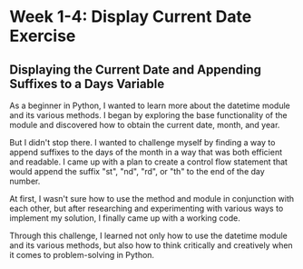 # Week 1-4: Display Current Date Exercise

## Displaying the Current Date and Appending Suffixes to a Days Variable

As a beginner in Python, I wanted to learn more about the datetime module and its various methods. I began by exploring the base functionality of the module and discovered how to obtain the current date, month, and year.

But I didn't stop there. I wanted to challenge myself by finding a way to append suffixes to the days of the month in a way that was both efficient and readable. I came up with a plan to create a control flow statement that would append the suffix "st", "nd", "rd", or "th" to the end of the day number.

At first, I wasn't sure how to use the method and module in conjunction with each other, but after researching and experimenting with various ways to implement my solution, I finally came up with a working code.

Through this challenge, I learned not only how to use the datetime module and its various methods, but also how to think critically and creatively when it comes to problem-solving in Python.
